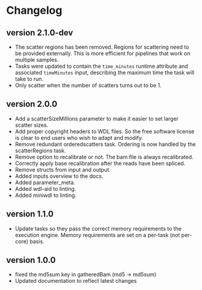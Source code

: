 Changelog
==========

<!--

Newest changes should be on top.

This document is user facing. Please word the changes in such a way
that users understand how the changes affect the new version.
-->

version 2.1.0-dev
-----------------
+ The scatter regions has been removed. Regions for scattering need to be 
  provided externally. This is more efficient for pipelines that work on 
  multiple samples.
+ Tasks were updated to contain the `time_minutes` runtime attribute and
  associated `timeMinutes` input, describing the maximum time the task will
  take to run.
+ Only scatter when the number of scatters turns out to be 1.


version 2.0.0
-----------------
+ Add a scatterSizeMillions parameter to make it easier to set larger scatter 
  sizes.
+ Add proper copyright headers to WDL files. So the free software license
  is clear to end users who wish to adapt and modify.
+ Remove redundant orderedscatters task. Ordering is now handled by the 
  scatterRegions task.
+ Remove option to recalibrate or not. The bam file is always recalibrated.
+ Correctly apply base recalibration after the reads have been spliced.
+ Remove structs from input and output.
+ Added inputs overview to the docs.
+ Added parameter_meta.
+ Added wdl-aid to linting.
+ Added miniwdl to linting.

version 1.1.0
---------------------------
+ Update tasks so they pass the correct memory requirements to the 
  execution engine. Memory requirements are set on a per-task (not
  per-core) basis.

version 1.0.0
---------------------------
+ fixed the md5sum key in gatheredBam (md5 -> md5sum)
+ Updated documentation to reflect latest changes

